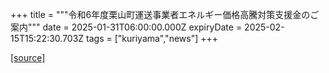 +++
title = """令和6年度栗山町運送事業者エネルギー価格高騰対策支援金のご案内"""
date = 2025-01-31T06:00:00.000Z
expiryDate = 2025-02-15T15:22:30.703Z
tags = ["kuriyama","news"]
+++


[[source]](https://www.town.kuriyama.hokkaido.jp/soshiki/51/30090.html)
